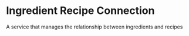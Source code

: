 # Ingredient Recipe Connection

A service that manages the relationship between ingredients and recipes